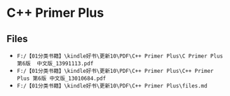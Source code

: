 # C++ Primer Plus

## Files

- `F:/【01分类书籍】\kindle好书\更新10\PDF\C++ Primer Plus\C Primer Plus  第6版  中文版_13991113.pdf`
- `F:/【01分类书籍】\kindle好书\更新10\PDF\C++ Primer Plus\C++ Primer Plus 第6版 中文版_13010684.pdf`
- `F:/【01分类书籍】\kindle好书\更新10\PDF\C++ Primer Plus\files.md`
